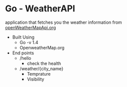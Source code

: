 # Go - WeatherAPI
application that fetches you the weather information from [openWeatherMapApi.org](https://openweathermap.org/)

- Built Using
    - Go -v 1.4
    - OpenweatherMap.org
- End points
    - /hello
        - check the health
    - /weather/{city_name}
        - Temprature
        - Visibility 

